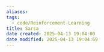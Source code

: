 ```yaml
---
aliases: 
tags:
  - code/Reinforcement-Learning
title: Sarsa
date created: 2025-04-13 19:04:00
date modified: 2025-04-13 19:04:69
---
```

